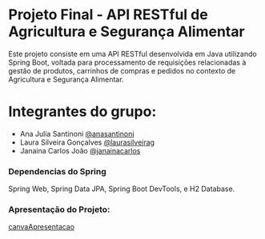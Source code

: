 # Projeto Final - API RESTful de Agricultura e Segurança Alimentar

Este projeto consiste em uma API RESTful desenvolvida em Java utilizando Spring Boot, voltada para processamento de requisições relacionadas à gestão de produtos, carrinhos de compras e pedidos no contexto de Agricultura e Segurança Alimentar.

# Integrantes do grupo:
- Ana Julia Santinoni [@anasantinoni](https://github.com/anasantinoni)
- Laura Silveira Gonçalves [@laurasilveirag](https://github.com/laurasilveirag)
- Janaina Carlos João [@janainacarlos](https://github.com/janainacarlos)

### Dependencias do Spring

Spring Web, Spring Data JPA, Spring Boot DevTools, e H2 Database.

### Apresentação do Projeto:

 [canvaApresentacao](https://www.canva.com/design/DAGJOyO6OGM/Wo7SvwmYvS4HzLIUrsms8A/edit?utm_content=DAGJOyO6OGM&utm_campaign=designshare&utm_medium=link2&utm_source=sharebutton)
